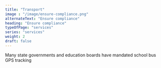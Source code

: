```yaml
---
title: "Transport"
image : "/image/ensure-compliance.png"
alternateText: "Ensure compliance"
heading: "Ensure compliance"
typeOfPage: "services"
series: "services"
weight: 2
draft: false
---
```


<p>Many state governments and education boards have mandated school bus GPS tracking</p>
